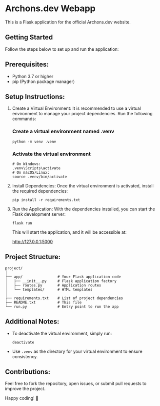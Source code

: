 # Archons.dev Webapp

This is a Flask application for the official Archons.dev website.

## Getting Started
Follow the steps below to set up and run the application:

## Prerequisites:
- Python 3.7 or higher
- pip (Python package manager)

## Setup Instructions:
1. Create a Virtual Environment:
   It is recommended to use a virtual environment to manage your project dependencies. Run the following commands:

   ### Create a virtual environment named .venv
   ```
   python -m venv .venv
   ```
   
   ### Activate the virtual environment
   ```
   # On Windows:
   .venv\Scripts\activate
   # On macOS/Linux:
   source .venv/bin/activate
   ```

3. Install Dependencies:
   Once the virtual environment is activated, install the required dependencies:
   ```
   pip install -r requirements.txt
   ```

4. Run the Application:
   With the dependencies installed, you can start the Flask development server:
   ```
   flask run
   ```

   This will start the application, and it will be accessible at:

   http://127.0.0.1:5000

## Project Structure:
```
project/
│
├── app/                # Your Flask application code
│   ├── __init__.py     # Flask application factory
│   ├── routes.py       # Application routes
│   └── templates/      # HTML templates
│
├── requirements.txt    # List of project dependencies
├── README.txt          # This file
└── run.py              # Entry point to run the app
```
## Additional Notes:
- To deactivate the virtual environment, simply run:
  ```
  deactivate
  ```

- Use `.venv` as the directory for your virtual environment to ensure consistency.

## Contributions:
Feel free to fork the repository, open issues, or submit pull requests to improve the project.

Happy coding! 🎉
